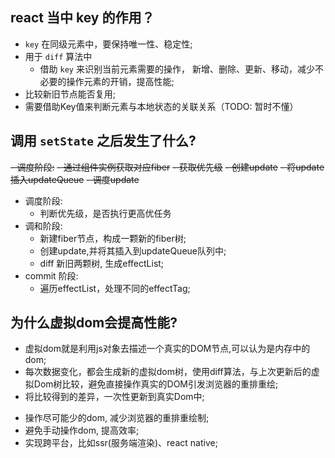 ## react 当中 key 的作用？
- `key` 在同级元素中，要保持唯一性、稳定性;
- 用于 `diff` 算法中
  - 借助 `key` 来识别当前元素需要的操作， 新增、删除、更新、移动，减少不必要的操作元素的开销，提高性能;
- 比较新旧节点能否复用;
- 需要借助Key值来判断元素与本地状态的关联关系（TODO: 暂时不懂）

## 调用 `setState` 之后发生了什么?
  ~~- 调度阶段:~~
    ~~- 通过组件实例获取对应fiber~~
    ~~- 获取优先级~~
    ~~- 创建update~~
    ~~- 将update插入updateQueue~~
    ~~- 调度update~~

  - 调度阶段:
    - 判断优先级，是否执行更高优任务
  - 调和阶段:
    - 新建fiber节点，构成一颗新的fiber树;
    - 创建update,并将其插入到updateQueue队列中;
    - diff 新旧两颗树, 生成effectList;
  - commit 阶段:
    - 遍历effectList，处理不同的effectTag;


## 为什么虚拟dom会提高性能?
  - 虚拟dom就是利用js对象去描述一个真实的DOM节点,可以认为是内存中的dom;
  - 每次数据变化，都会生成新的虚拟dom树，使用diff算法，与上次更新后的虚拟Dom树比较，避免直接操作真实的DOM引发浏览器的重排重绘;
  - 将比较得到的差异，一次性更新到真实Dom中;

  <!-- 可以讲一下带来的好处 -->
  - 操作尽可能少的dom, 减少浏览器的重排重绘制;
  - 避免手动操作dom, 提高效率;
  - 实现跨平台，比如ssr(服务端渲染)、react native;